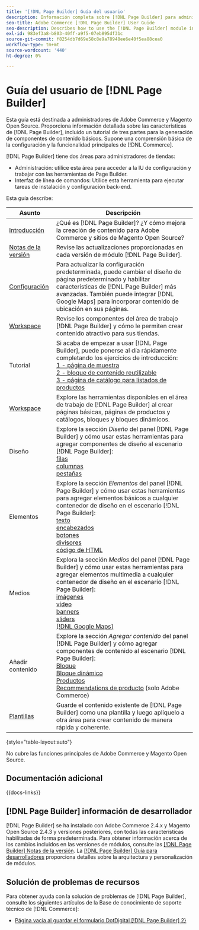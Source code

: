 ```yaml
---
title: '[!DNL Page Builder] Guía del usuario'
description: Información completa sobre [!DNL Page Builder] para administradores de Adobe Commerce y Magento Open Source.
seo-title: Adobe Commerce [!DNL Page Builder] User Guide
seo-description: Describes how to use the [!DNL Page Builder] module in Adobe Commerce or Magento Open Source.
exl-id: 983ef3a8-b803-40ff-a9f5-07eb895df31c
source-git-commit: f8254db7d69e58c8e9a78948ee6e40f5ea88cea0
workflow-type: tm+mt
source-wordcount: '440'
ht-degree: 0%

---
```


# Guía del usuario de [!DNL Page Builder]

Esta guía está destinada a administradores de Adobe Commerce y Magento Open Source. Proporciona información detallada sobre las características de [!DNL Page Builder], incluido un tutorial de tres partes para la generación de componentes de contenido básicos. Supone una comprensión básica de la configuración y la funcionalidad principales de [!DNL Commerce].

[!DNL Page Builder] tiene dos áreas para administradores de tiendas:

- Administración: utilice esta área para acceder a la IU de configuración y trabajar con las herramientas de Page Builder.
- Interfaz de línea de comandos: Utilice esta herramienta para ejecutar tareas de instalación y configuración back-end.

Esta guía describe:

| Asunto | Descripción |
| ------- | ----------- |
| [Introducción](introduction.md) | ¿Qué es [!DNL Page Builder]? ¿Y cómo mejora la creación de contenido para Adobe Commerce y sitios de Magento Open Source? |
| [Notas de la versión](release-notes.md) | Revise las actualizaciones proporcionadas en cada versión de módulo [!DNL Page Builder]. |
| [Configuración](setup.md) | Para actualizar la configuración predeterminada, puede cambiar el diseño de página predeterminado y habilitar características de [!DNL Page Builder] más avanzadas. También puede integrar [!DNL Google Maps] para incorporar contenido de ubicación en sus páginas. |
| [Workspace](workspace.md) | Revise los componentes del área de trabajo [!DNL Page Builder] y cómo le permiten crear contenido atractivo para sus tiendas. |
| Tutorial | Si acaba de empezar a usar [!DNL Page Builder], puede ponerse al día rápidamente completando los ejercicios de introducción:<br>[1 - página de muestra](1-simple-page.md)<br>[2 - bloque de contenido reutilizable](2-blocks.md)<br>[3 - página de catálogo para listados de productos](3-catalog-content.md) |
| [Workspace](workspace.md) | Explore las herramientas disponibles en el área de trabajo de [!DNL Page Builder] al crear páginas básicas, páginas de productos y catálogos, bloques y bloques dinámicos. |
| Diseño | Explore la sección _Diseño_ del panel [!DNL Page Builder] y cómo usar estas herramientas para agregar componentes de diseño al escenario [!DNL Page Builder]: <br>[filas](row.md)<br>[columnas](column.md)<br>[pestañas](tabs.md) |
| Elementos | Explore la sección _Elementos_ del panel [!DNL Page Builder] y cómo usar estas herramientas para agregar elementos básicos a cualquier contenedor de diseño en el escenario [!DNL Page Builder]: <br>[texto](text.md)<br>[encabezados](heading.md)<br>[botones](buttons.md)<br>[divisores](divider.md)<br>[código de HTML](html-code.md) |
| Medios | Explora la sección _Medios_ del panel [!DNL Page Builder] y cómo usar estas herramientas para agregar elementos multimedia a cualquier contenedor de diseño en el escenario [!DNL Page Builder]: <br>[imágenes](image.md)<br>[vídeo](video.md)<br>[banners](banner.md)<br>[sliders](slider.md)<br>[[!DNL Google Maps]](map.md) |
| Añadir contenido | Explore la sección _Agregar contenido_ del panel [!DNL Page Builder] y cómo agregar componentes de contenido al escenario [!DNL Page Builder]: <br>[Bloque](block.md)<br>[Bloque dinámico](dynamic-block.md)<br>[Productos](products.md)<br>[Recommendations de producto](recommendations.md) (solo Adobe Commerce) |
| [Plantillas](templates.md) | Guarde el contenido existente de [!DNL Page Builder] como una plantilla y luego aplíquelo a otra área para crear contenido de manera rápida y coherente. |

{style="table-layout:auto"}

No cubre las funciones principales de Adobe Commerce y Magento Open Source.

## Documentación adicional

{{docs-links}}

## [!DNL Page Builder] información de desarrollador

[!DNL Page Builder] se ha instalado con Adobe Commerce 2.4.x y Magento Open Source 2.4.3 y versiones posteriores, con todas las características habilitadas de forma predeterminada. Para obtener información acerca de los cambios incluidos en las versiones de módulos, consulte las [[!DNL Page Builder] Notas de la versión](release-notes.md). La [[!DNL Page Builder] Guía para desarrolladores](https://developer.adobe.com/commerce/frontend-core/page-builder/) proporciona detalles sobre la arquitectura y personalización de módulos.

## Solución de problemas de recursos

Para obtener ayuda con la solución de problemas de [!DNL Page Builder], consulte los siguientes artículos de la Base de conocimiento de soporte técnico de [!DNL Commerce]:

- [Página vacía al guardar el formulario DotDigital [!DNL Page Builder] 2}](https://experienceleague.adobe.com/docs/commerce-knowledge-base/kb/troubleshooting/miscellaneous/magento-2.4.1-empty-page-when-dotdigital-page-builder-form-saved.html)
